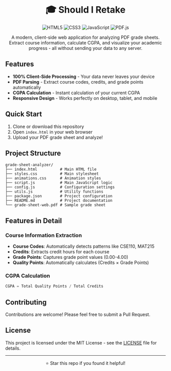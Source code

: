 <div align="center">

# 🎓 Should I Retake

![HTML5](https://img.shields.io/badge/HTML5-E34F26?style=flat-square&logo=html5&logoColor=white)
![CSS3](https://img.shields.io/badge/CSS3-1572B6?style=flat-square&logo=css3&logoColor=white)
![JavaScript](https://img.shields.io/badge/JavaScript-F7DF1E?style=flat-square&logo=javascript&logoColor=black)
![PDF.js](https://img.shields.io/badge/PDF.js-00539F?style=flat-square&logo=pdf&logoColor=white)

A modern, client-side web application for analyzing PDF grade sheets. Extract course information, calculate CGPA, and visualize your academic progress - all without sending your data to any server.

</div>

## Features

- **100% Client-Side Processing** - Your data never leaves your device
- **PDF Parsing** - Extract course codes, credits, and grade points automatically
- **CGPA Calculation** - Instant calculation of your current CGPA
- **Responsive Design** - Works perfectly on desktop, tablet, and mobile

## Quick Start

1. Clone or download this repository
2. Open `index.html` in your web browser
3. Upload your PDF grade sheet and analyze!


## Project Structure

```
grade-sheet-analyzer/
├── index.html          # Main HTML file
├── styles.css          # Main stylesheet
├── animations.css      # Animation styles
├── script.js           # Main JavaScript logic
├── config.js           # Configuration settings
├── utils.js            # Utility functions
├── package.json        # Project configuration
├── README.md           # Project documentation
└── grade-sheet-web.pdf # Sample grade sheet
```

## Features in Detail

### Course Information Extraction
- **Course Codes**: Automatically detects patterns like CSE110, MAT215
- **Credits**: Extracts credit hours for each course
- **Grade Points**: Captures grade point values (0.00-4.00)
- **Quality Points**: Automatically calculates (Credits × Grade Points)

### CGPA Calculation
```javascript
CGPA = Total Quality Points / Total Credits
```


## Contributing

Contributions are welcome! Please feel free to submit a Pull Request.

## License

This project is licensed under the MIT License - see the [LICENSE](LICENSE) file for details.

---

<div align="center">
  <p>⭐ Star this repo if you found it helpful!</p>
</div>

